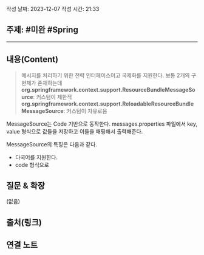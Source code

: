 
작성 날짜: 2023-12-07
작성 시간: 21:33

## 주제: #미완 #Spring 

----
## 내용(Content)
> 메시지를 처리하기 위한 전략 인터페이스이고 국제화를 지원한다.
> 보통 2개의 구현체가 존재하는데 
> **org.springframework.context.support.ResourceBundleMessageSource**: 커스텀이 제한적
> **org.springframework.context.support.ReloadableResourceBundleMessageSource**: 커스텀이  자유로움
> 
> 

MessageSource는 Code 기반으로 동작한다. messages.properties 파일에서 key, value 형식으로 값들을 저장하고 이들을 매핑해서 출력해준다.

MessageSource의 특징은 다음과 같다.

- 다국어를 지원한다.
- code 형식으로 

## 질문 & 확장

(없음)

## 출처(링크)


## 연결 노트










